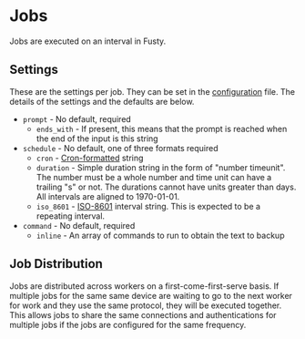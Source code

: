 # Jobs

Jobs are executed on an interval in Fusty.

## Settings

These are the settings per job. They can be set in the [configuration](configuration.md) file. The details of the
settings and the defaults are below.

* `prompt` - No default, required
  * `ends_with` - If present, this means that the prompt is reached when the end of the input is this string
* `schedule` - No default, one of three formats required
  * `cron` - [Cron-formatted](https://en.wikipedia.org/wiki/Cron#Format) string
  * `duration` - Simple duration string in the form of "number timeunit". The number must be a whole number and time
    unit can have a trailing "s" or not. The durations cannot have units greater than days. All intervals are aligned to
    1970-01-01.
  * `iso_8601` - [ISO-8601](https://en.wikipedia.org/wiki/ISO_8601#Time_intervals) interval string. This is expected to
    be a repeating interval.
* `command` - No default, required
  * `inline` - An array of commands to run to obtain the text to backup

## Job Distribution

Jobs are distributed across workers on a first-come-first-serve basis. If multiple jobs for the same same device are
waiting to go to the next worker for work and they use the same protocol, they will be executed together. This allows
jobs to share the same connections and authentications for multiple jobs if the jobs are configured for the same
frequency.